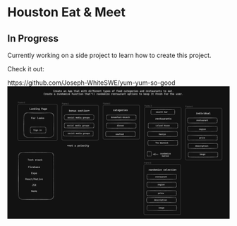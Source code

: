 # Houston Eat & Meet
<h2>In Progress</h2>
Currently working on a side project to learn how to create this project.
<p>Check it out:</p> https://github.com/Joseph-WhiteSWE/yum-yum-so-good

<img width="1017" alt="Screenshot 2023-10-08 at 5 43 05 PM" src="framework.png">
